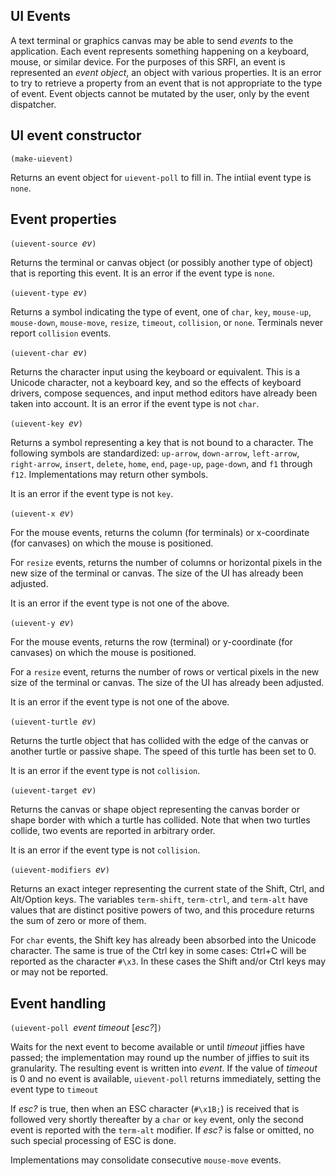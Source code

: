 ## UI Events

A text terminal or graphics canvas
may be able to send *events* to the application.  Each event represents
something happening on a keyboard, mouse, or similar device.
For the purposes of this SRFI,
an event is represented an *event object*, an object with various properties.
It is an error to try to retrieve a property from an event
that is not appropriate to the type of event.
Event objects cannot be mutated by the user, only by the event dispatcher.

## UI event constructor 

`(make-uievent)`

Returns an event object for `uievent-poll` to fill in.
The intiial event type is `none`.

## Event properties

`(uievent-source `*ev*`)`

Returns the terminal or canvas object (or possibly another type of object)
that is reporting this event.  It is an error if the event type is `none`.

`(uievent-type `*ev*`)`

Returns a symbol indicating the type of event, one of
`char`, `key`, `mouse-up`, `mouse-down`, `mouse-move`, `resize`, `timeout`, `collision`, or `none`.
Terminals never report `collision` events.

`(uievent-char `*ev*`)`

Returns the character input using the keyboard or equivalent.
This is a Unicode character, not a keyboard key, and so the effects of keyboard
drivers, compose sequences, and input method editors have already been taken
into account.  It is an error if the event type is not `char`.
     
`(uievent-key `*ev*`)`

Returns a symbol representing
a key that is not bound to a character.
The following symbols are standardized:
`up-arrow`, `down-arrow`, `left-arrow`, `right-arrow`,
`insert`, `delete`, `home`, `end`, `page-up`, `page-down`,
and `f1` through `f12`.
Implementations may return other symbols.

It is an error if the event type is not `key`.

`(uievent-x `*ev*`)`

For the mouse events, returns the column (for terminals) or x-coordinate (for canvases)
on which the mouse is positioned.
  
For `resize` events, returns the number of columns or horizontal pixels
in the new size of the terminal or canvas.
The size of the UI has already been adjusted.

It is an error if the event type is not one of the above.
     
`(uievent-y `*ev*`)`

For the mouse events, returns the row (terminal) or y-coordinate (for canvases)
    on which the mouse is positioned.
    
For a `resize` event, returns the number of rows or vertical pixels
in the new size of the terminal or canvas.
The size of the UI has already been adjusted.
    
It is an error if the event type is not one of the above.

`(uievent-turtle `*ev*`)`

Returns the turtle object that has collided with
the edge of the canvas or another turtle or passive shape.
The speed of this turtle has been set to 0.

It is an error if the event type is not `collision`.

`(uievent-target `*ev*`)`

Returns the canvas or shape object representing the
canvas border or shape border with which a turtle has collided.
Note that when two turtles collide, two events are reported in arbitrary order.

It is an error if the event type is not `collision`.

`(uievent-modifiers `*ev*`)`

Returns an exact integer representing the current state of the Shift, Ctrl, and Alt/Option keys.
The variables `term-shift`, `term-ctrl`, and `term-alt` have values that are distinct
positive powers of two, and this procedure returns the sum of zero or more of them.

For `char` events, the Shift key has already been absorbed into the Unicode character.
The same is true of the Ctrl key in some cases: Ctrl+C will be reported as the character `#\x3`.
In these cases the Shift and/or Ctrl keys may or may not be reported.

## Event handling

`(uievent-poll `*event timeout* [*esc?*]`)`

Waits for the next event to become available or until *timeout* jiffies have passed;
the implementation may round up the number of jiffies to suit its granularity.
The resulting event is written into *event*.
If the value of *timeout* is 0 and no event is available, `uievent-poll` returns
immediately, setting the event type to `timeout`

If *esc?* is true, then when an ESC character (`#\x1B;`) is received that is
followed very shortly thereafter by a `char` or `key` event, only the second event
is reported with the `term-alt` modifier.
If *esc?* is false or omitted, no such special processing of ESC is done.

Implementations may consolidate consecutive `mouse-move` events.

